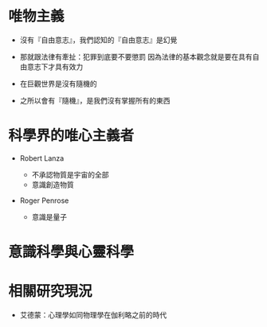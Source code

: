 # 唯物主義
    
* 沒有『自由意志』，我們認知的『自由意志』是幻覺
* 那就跟法律有牽扯：犯罪到底要不要懲罰
    因為法律的基本觀念就是要在具有自由意志下才具有效力

* 在巨觀世界是沒有隨機的
* 之所以會有『隨機』，是我們沒有掌握所有的東西

# 科學界的唯心主義者

* Robert Lanza
    
    - 不承認物質是宇宙的全部
    - 意識創造物質

* Roger Penrose
    
    - 意識是量子

# 意識科學與心靈科學

# 相關研究現況

* 艾德蒙：心理學如同物理學在伽利略之前的時代
